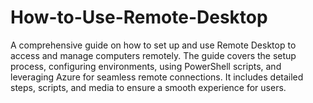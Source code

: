 # How-to-Use-Remote-Desktop
A comprehensive guide on how to set up and use Remote Desktop to access and manage computers remotely. The guide covers the setup process, configuring environments, using PowerShell scripts, and leveraging Azure for seamless remote connections. It includes detailed steps, scripts, and media to ensure a smooth experience for users.
